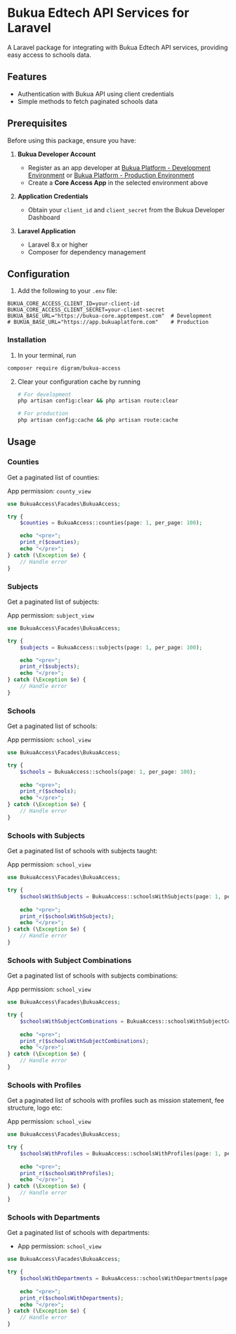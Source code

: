 # Bukua Edtech API Services for Laravel

A Laravel package for integrating with Bukua Edtech API services, providing easy access to schools data.

## Features

- Authentication with Bukua API using client credentials
- Simple methods to fetch paginated schools data

## Prerequisites  

Before using this package, ensure you have:

1. **Bukua Developer Account**
   - Register as an app developer at [Bukua Platform - Development Environment](https://bukua-core.apptempest.com/login) or [Bukua Platform - Production Environment](https://app.bukuaplatform.com/login)
   - Create a **Core Access App** in the selected environment above

2. **Application Credentials**
   - Obtain your `client_id` and `client_secret` from the Bukua Developer Dashboard

3. **Laravel Application**
   - Laravel 8.x or higher
   - Composer for dependency management

## Configuration

1. Add the following to your `.env` file:

```env
BUKUA_CORE_ACCESS_CLIENT_ID=your-client-id
BUKUA_CORE_ACCESS_CLIENT_SECRET=your-client-secret
BUKUA_BASE_URL="https://bukua-core.apptempest.com"  # Development
# BUKUA_BASE_URL="https://app.bukuaplatform.com"    # Production
```

### Installation

1. In your terminal, run 

```bash
composer require digram/bukua-access
```

2. Clear your configuration cache by running

   ```bash
   # For development
   php artisan config:clear && php artisan route:clear

   # For production
   php artisan config:cache && php artisan route:cache
   ```

## Usage

### Counties

Get a paginated list of counties:

App permission: `county_view`

```php
use BukuaAccess\Facades\BukuaAccess;

try {
    $counties = BukuaAccess::counties(page: 1, per_page: 100);

    echo "<pre>";
    print_r($counties);
    echo "</pre>";
} catch (\Exception $e) {
    // Handle error
}
```

### Subjects

Get a paginated list of subjects:

App permission: `subject_view`

```php
use BukuaAccess\Facades\BukuaAccess;

try {
    $subjects = BukuaAccess::subjects(page: 1, per_page: 100);

    echo "<pre>";
    print_r($subjects);
    echo "</pre>";
} catch (\Exception $e) {
    // Handle error
}
```

### Schools

Get a paginated list of schools:

App permission: `school_view`

```php
use BukuaAccess\Facades\BukuaAccess;

try {
    $schools = BukuaAccess::schools(page: 1, per_page: 100);
        
    echo "<pre>";
    print_r($schools);
    echo "</pre>";
} catch (\Exception $e) {
    // Handle error
}
```

### Schools with Subjects

Get a paginated list of schools with subjects taught:

App permission: `school_view`

```php
use BukuaAccess\Facades\BukuaAccess;

try {
    $schoolsWithSubjects = BukuaAccess::schoolsWithSubjects(page: 1, per_page: 100);
    
    echo "<pre>";
    print_r($schoolsWithSubjects);
    echo "</pre>";
} catch (\Exception $e) {
    // Handle error
}
```

### Schools with Subject Combinations

Get a paginated list of schools with subjects combinations:

App permission: `school_view`

```php
use BukuaAccess\Facades\BukuaAccess;

try {
    $schoolsWithSubjectCombinations = BukuaAccess::schoolsWithSubjectCombinations(page: 1, per_page: 100);
    
    echo "<pre>";
    print_r($schoolsWithSubjectCombinations);
    echo "</pre>";
} catch (\Exception $e) {
    // Handle error
}
```

### Schools with Profiles

Get a paginated list of schools with profiles such as mission statement, fee structure, logo etc:

App permission: `school_view`

```php
use BukuaAccess\Facades\BukuaAccess;

try {
    $schoolsWithProfiles = BukuaAccess::schoolsWithProfiles(page: 1, per_page: 100);
    
    echo "<pre>";
    print_r($schoolsWithProfiles);
    echo "</pre>";
} catch (\Exception $e) {
    // Handle error
}
```

### Schools with Departments

Get a paginated list of schools with departments:

- App permission: `school_view`

```php
use BukuaAccess\Facades\BukuaAccess;

try {
    $schoolsWithDepartments = BukuaAccess::schoolsWithDepartments(page: 1, per_page: 100);
    
    echo "<pre>";
    print_r($schoolsWithDepartments);
    echo "</pre>";
} catch (\Exception $e) {
    // Handle error
}
```